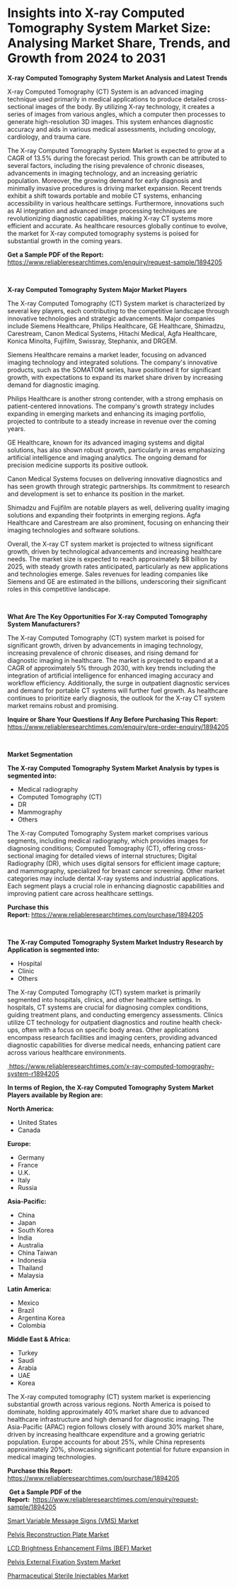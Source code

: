 <p><h1>Insights into X-ray Computed Tomography System Market Size: Analysing Market Share, Trends, and Growth from 2024 to 2031</h1></p><p><strong>X-ray Computed Tomography System Market Analysis and Latest Trends</strong></p>
<p><p>X-ray Computed Tomography (CT) System is an advanced imaging technique used primarily in medical applications to produce detailed cross-sectional images of the body. By utilizing X-ray technology, it creates a series of images from various angles, which a computer then processes to generate high-resolution 3D images. This system enhances diagnostic accuracy and aids in various medical assessments, including oncology, cardiology, and trauma care.</p><p>The X-ray Computed Tomography System Market is expected to grow at a CAGR of 13.5% during the forecast period. This growth can be attributed to several factors, including the rising prevalence of chronic diseases, advancements in imaging technology, and an increasing geriatric population. Moreover, the growing demand for early diagnosis and minimally invasive procedures is driving market expansion. Recent trends exhibit a shift towards portable and mobile CT systems, enhancing accessibility in various healthcare settings. Furthermore, innovations such as AI integration and advanced image processing techniques are revolutionizing diagnostic capabilities, making X-ray CT systems more efficient and accurate. As healthcare resources globally continue to evolve, the market for X-ray computed tomography systems is poised for substantial growth in the coming years.</p></p>
<p><strong>Get a Sample PDF of the Report:&nbsp;</strong> <a href="https://www.reliableresearchtimes.com/enquiry/request-sample/1894205?utm_campaign=1777&utm_medium=2&utm_source=Github&utm_content=ia&utm_term=24102024&utm_id=x-ray-computed-tomography-system">https://www.reliableresearchtimes.com/enquiry/request-sample/1894205</a></p>
<p>&nbsp;</p>
<p><strong>X-ray Computed Tomography System Major Market Players</strong></p>
<p><p>The X-ray Computed Tomography (CT) System market is characterized by several key players, each contributing to the competitive landscape through innovative technologies and strategic advancements. Major companies include Siemens Healthcare, Philips Healthcare, GE Healthcare, Shimadzu, Carestream, Canon Medical Systems, Hitachi Medical, Agfa Healthcare, Konica Minolta, Fujifilm, Swissray, Stephanix, and DRGEM.</p><p>Siemens Healthcare remains a market leader, focusing on advanced imaging technology and integrated solutions. The company's innovative products, such as the SOMATOM series, have positioned it for significant growth, with expectations to expand its market share driven by increasing demand for diagnostic imaging.</p><p>Philips Healthcare is another strong contender, with a strong emphasis on patient-centered innovations. The company's growth strategy includes expanding in emerging markets and enhancing its imaging portfolio, projected to contribute to a steady increase in revenue over the coming years.</p><p>GE Healthcare, known for its advanced imaging systems and digital solutions, has also shown robust growth, particularly in areas emphasizing artificial intelligence and imaging analytics. The ongoing demand for precision medicine supports its positive outlook.</p><p>Canon Medical Systems focuses on delivering innovative diagnostics and has seen growth through strategic partnerships. Its commitment to research and development is set to enhance its position in the market.</p><p>Shimadzu and Fujifilm are notable players as well, delivering quality imaging solutions and expanding their footprints in emerging regions. Agfa Healthcare and Carestream are also prominent, focusing on enhancing their imaging technologies and software solutions.</p><p>Overall, the X-ray CT system market is projected to witness significant growth, driven by technological advancements and increasing healthcare needs. The market size is expected to reach approximately $8 billion by 2025, with steady growth rates anticipated, particularly as new applications and technologies emerge. Sales revenues for leading companies like Siemens and GE are estimated in the billions, underscoring their significant roles in this competitive landscape.</p></p>
<p>&nbsp;</p>
<p><strong>What Are The Key Opportunities For X-ray Computed Tomography System Manufacturers?</strong></p>
<p><p>The X-ray Computed Tomography (CT) system market is poised for significant growth, driven by advancements in imaging technology, increasing prevalence of chronic diseases, and rising demand for diagnostic imaging in healthcare. The market is projected to expand at a CAGR of approximately 5% through 2030, with key trends including the integration of artificial intelligence for enhanced imaging accuracy and workflow efficiency. Additionally, the surge in outpatient diagnostic services and demand for portable CT systems will further fuel growth. As healthcare continues to prioritize early diagnosis, the outlook for the X-ray CT system market remains robust and promising.</p></p>
<p><strong>Inquire or Share Your Questions If Any Before Purchasing This Report:</strong> <a href="https://www.reliableresearchtimes.com/enquiry/pre-order-enquiry/1894205?utm_campaign=1777&utm_medium=2&utm_source=Github&utm_content=ia&utm_term=24102024&utm_id=x-ray-computed-tomography-system">https://www.reliableresearchtimes.com/enquiry/pre-order-enquiry/1894205</a></p>
<p>&nbsp;</p>
<p><strong>Market Segmentation</strong></p>
<p><strong>The X-ray Computed Tomography System Market Analysis by types is segmented into:</strong></p>
<p><ul><li>Medical radiography</li><li>Computed Tomography (CT)</li><li>DR</li><li>Mammography</li><li>Others</li></ul></p>
<p><p>The X-ray Computed Tomography System market comprises various segments, including medical radiography, which provides images for diagnosing conditions; Computed Tomography (CT), offering cross-sectional imaging for detailed views of internal structures; Digital Radiography (DR), which uses digital sensors for efficient image capture; and mammography, specialized for breast cancer screening. Other market categories may include dental X-ray systems and industrial applications. Each segment plays a crucial role in enhancing diagnostic capabilities and improving patient care across healthcare settings.</p></p>
<p><strong>Purchase this Report:&nbsp;</strong><a href="https://www.reliableresearchtimes.com/purchase/1894205?utm_campaign=1777&utm_medium=2&utm_source=Github&utm_content=ia&utm_term=24102024&utm_id=x-ray-computed-tomography-system">https://www.reliableresearchtimes.com/purchase/1894205</a></p>
<p>&nbsp;</p>
<p><strong>The X-ray Computed Tomography System Market Industry Research by Application is segmented into:</strong></p>
<p><ul><li>Hospital</li><li>Clinic</li><li>Others</li></ul></p>
<p><p>The X-ray Computed Tomography (CT) system market is primarily segmented into hospitals, clinics, and other healthcare settings. In hospitals, CT systems are crucial for diagnosing complex conditions, guiding treatment plans, and conducting emergency assessments. Clinics utilize CT technology for outpatient diagnostics and routine health check-ups, often with a focus on specific body areas. Other applications encompass research facilities and imaging centers, providing advanced diagnostic capabilities for diverse medical needs, enhancing patient care across various healthcare environments.</p></p>
<p><a href="https://www.reliableresearchtimes.com/x-ray-computed-tomography-system-r1894205?utm_campaign=1777&utm_medium=2&utm_source=Github&utm_content=ia&utm_term=24102024&utm_id=x-ray-computed-tomography-system">&nbsp;https://www.reliableresearchtimes.com/x-ray-computed-tomography-system-r1894205</a></p>
<p><strong>In terms of Region, the X-ray Computed Tomography System Market Players available by Region are:</strong></p>
<p>
    <p> <strong> North America: </strong>
        <ul>
            <li>United States</li>
            <li>Canada</li>
        </ul>
        </p> 
    <p> <strong> Europe: </strong>
        <ul>
            <li>Germany</li>
            <li>France</li>
            <li>U.K.</li>
            <li>Italy</li>
            <li>Russia</li>
        </ul>
        </p> 
    <p> <strong> Asia-Pacific: </strong>
        <ul>
            <li>China</li>
            <li>Japan</li>
            <li>South Korea</li>
            <li>India</li>
            <li>Australia</li>
            <li>China Taiwan</li>
            <li>Indonesia</li>
            <li>Thailand</li>
            <li>Malaysia</li>
        </ul>
        </p> 
    <p> <strong> Latin America: </strong>
        <ul>
            <li>Mexico</li>
            <li>Brazil</li>
            <li>Argentina Korea</li>
            <li>Colombia</li>
        </ul>
        </p> 
    <p> <strong> Middle East & Africa: </strong>
        <ul>
            <li>Turkey</li>
            <li>Saudi</li>
            <li>Arabia</li>
            <li>UAE</li>
            <li>Korea</li>
        </ul>
    </p>
    </p>
<p><p>The X-ray computed tomography (CT) system market is experiencing substantial growth across various regions. North America is poised to dominate, holding approximately 40% market share due to advanced healthcare infrastructure and high demand for diagnostic imaging. The Asia-Pacific (APAC) region follows closely with around 30% market share, driven by increasing healthcare expenditure and a growing geriatric population. Europe accounts for about 25%, while China represents approximately 20%, showcasing significant potential for future expansion in medical imaging technologies.</p></p>
<p><strong>Purchase this Report: </strong><a href="https://www.reliableresearchtimes.com/purchase/1894205?utm_campaign=1777&utm_medium=2&utm_source=Github&utm_content=ia&utm_term=24102024&utm_id=x-ray-computed-tomography-system">https://www.reliableresearchtimes.com/purchase/1894205</a></p>
<p>&nbsp;<strong>Get a Sample PDF of the Report:&nbsp;&nbsp;</strong><a href="https://www.reliableresearchtimes.com/enquiry/request-sample/1894205?utm_campaign=1777&utm_medium=2&utm_source=Github&utm_content=ia&utm_term=24102024&utm_id=x-ray-computed-tomography-system">https://www.reliableresearchtimes.com/enquiry/request-sample/1894205</a></p>
<p><strong></strong></p>
<p><p><a href="https://www.linkedin.com/pulse/smart-variable-message-signs-vms-market-pulse-77-irele?utm_campaign=1777&utm_medium=2&utm_source=Github&utm_content=ia&utm_term=24102024&utm_id=x-ray-computed-tomography-system">Smart Variable Message Signs (VMS) Market</a></p><p><a href="https://www.linkedin.com/pulse/pelvis-reconstruction-plate-market-size-share-competitive-landscape-vog9f?utm_campaign=1777&utm_medium=2&utm_source=Github&utm_content=ia&utm_term=24102024&utm_id=x-ray-computed-tomography-system">Pelvis Reconstruction Plate Market</a></p><p><a href="https://www.linkedin.com/pulse/lcd-brightness-enhancement-films-bef-market-evolution-f0cde?utm_campaign=1777&utm_medium=2&utm_source=Github&utm_content=ia&utm_term=24102024&utm_id=x-ray-computed-tomography-system">LCD Brightness Enhancement Films (BEF) Market</a></p><p><a href="https://www.linkedin.com/pulse/future-ready-strategic-insights-global-pelvis-external-fixation-ilfff?utm_campaign=1777&utm_medium=2&utm_source=Github&utm_content=ia&utm_term=24102024&utm_id=x-ray-computed-tomography-system">Pelvis External Fixation System Market</a></p><p><a href="https://www.linkedin.com/pulse/pharmaceutical-sterile-injectables-market-size-share-growth-a3jfc?utm_campaign=1777&utm_medium=2&utm_source=Github&utm_content=ia&utm_term=24102024&utm_id=x-ray-computed-tomography-system">Pharmaceutical Sterile Injectables Market</a></p></p>